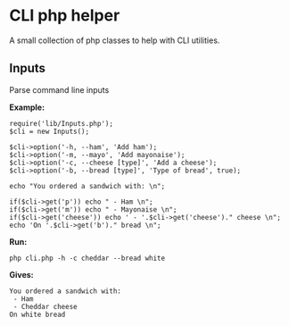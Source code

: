 # CLI php helper

A small collection of php classes to help with CLI utilities. 

## Inputs

Parse command line inputs

__Example:__

	require('lib/Inputs.php');
	$cli = new Inputs();
	
	$cli->option('-h, --ham', 'Add ham');
	$cli->option('-m, --mayo', 'Add mayonaise');
	$cli->option('-c, --cheese [type]', 'Add a cheese');
	$cli->option('-b, --bread [type]', 'Type of bread', true);
	
	echo "You ordered a sandwich with: \n";
	
	if($cli->get('p')) echo " - Ham \n";
	if($cli->get('m')) echo " - Mayonaise \n";
	if($cli->get('cheese')) echo ' - '.$cli->get('cheese')." cheese \n";
	echo 'On '.$cli->get('b')." bread \n";

__Run:__

	php cli.php -h -c cheddar --bread white

__Gives:__
	
	You ordered a sandwich with:
	 - Ham
	 - Cheddar cheese
	On white bread

